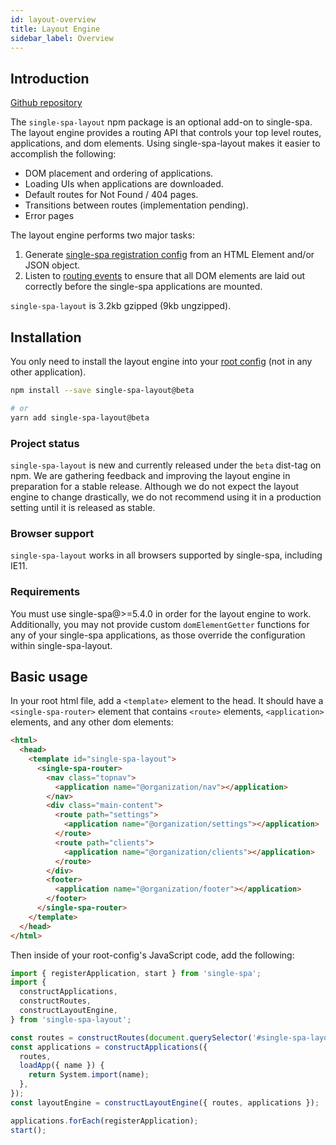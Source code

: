 ```yaml
---
id: layout-overview
title: Layout Engine
sidebar_label: Overview
---
```


## Introduction

[Github repository](https://github.com/single-spa/single-spa-layout/)

The `single-spa-layout` npm package is an optional add-on to single-spa. The layout engine provides a routing API that controls your top level routes, applications, and dom elements. Using single-spa-layout makes it easier to accomplish the following:

- DOM placement and ordering of applications.
- Loading UIs when applications are downloaded.
- Default routes for Not Found / 404 pages.
- Transitions between routes (implementation pending).
- Error pages

The layout engine performs two major tasks:

1. Generate [single-spa registration config](/docs/api/#configuration-object) from an HTML Element and/or JSON object.
1. Listen to [routing events](/docs/api/#events) to ensure that all DOM elements are laid out correctly before the single-spa applications are mounted.

`single-spa-layout` is 3.2kb gzipped (9kb ungzipped).

## Installation

You only need to install the layout engine into your [root config](/docs/configuration/) (not in any other application).

```sh
npm install --save single-spa-layout@beta

# or
yarn add single-spa-layout@beta
```

### Project status

`single-spa-layout` is new and currently released under the `beta` dist-tag on npm. We are gathering feedback and improving the layout engine in preparation for a stable release. Although we do not expect the layout engine to change drastically, we do not recommend using it in a production setting until it is released as stable.

### Browser support

`single-spa-layout` works in all browsers supported by single-spa, including IE11.

### Requirements

You must use single-spa@>=5.4.0 in order for the layout engine to work. Additionally, you may not provide custom `domElementGetter` functions for any of your single-spa applications, as those override the configuration within single-spa-layout.

## Basic usage

In your root html file, add a `<template>` element to the head. It should have a `<single-spa-router>` element that contains `<route>` elements, `<application>` elements, and any other dom elements:

```html
<html>
  <head>
    <template id="single-spa-layout">
      <single-spa-router>
        <nav class="topnav">
          <application name="@organization/nav"></application>
        </nav>
        <div class="main-content">
          <route path="settings">
            <application name="@organization/settings"></application>
          </route>
          <route path="clients">
            <application name="@organization/clients"></application>
          </route>
        </div>
        <footer>
          <application name="@organization/footer"></application>
        </footer>
      </single-spa-router>
    </template>
  </head>
</html>
```

Then inside of your root-config's JavaScript code, add the following:

```js
import { registerApplication, start } from 'single-spa';
import {
  constructApplications,
  constructRoutes,
  constructLayoutEngine,
} from 'single-spa-layout';

const routes = constructRoutes(document.querySelector('#single-spa-layout'));
const applications = constructApplications({
  routes,
  loadApp({ name }) {
    return System.import(name);
  },
});
const layoutEngine = constructLayoutEngine({ routes, applications });

applications.forEach(registerApplication);
start();
```
